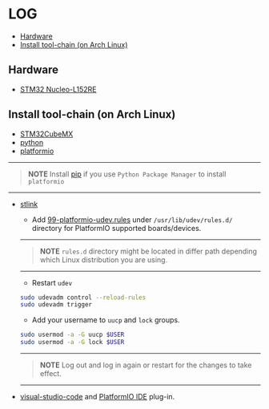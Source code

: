 # LOG

<!-- vim-markdown-toc GFM -->

- [Hardware](#hardware)
- [Install tool-chain (on Arch Linux)](#install-tool-chain-on-arch-linux)

<!-- vim-markdown-toc -->

## Hardware
- [STM32 Nucleo-L152RE](https://www.st.com/en/evaluation-tools/nucleo-l152re.html)
## Install tool-chain (on Arch Linux)
- [STM32CubeMX](https://aur.archlinux.org/packages/stm32cubemx/)
- [python](https://archlinux.org/packages/extra/x86_64/python/)
- [platformio](https://docs.platformio.org/en/latest/core/installation.html)

---
>**NOTE**
Install [pip](https://archlinux.org/packages/extra/any/python-pip/) if you use `Python Package Manager` to install `platformio`

---
- [stlink](https://archlinux.org/packages/community/x86_64/stlink/)
    - Add [99-platformio-udev.rules](https://raw.githubusercontent.com/platformio/platformio-core/master/scripts/99-platformio-udev.rules) under `/usr/lib/udev/rules.d/` directory for PlatformIO supported boards/devices. 
    ---
    >**NOTE**
    `rules.d` directory might be located in differ path depending which Linux distribution you are using.

    ---
    - Restart `udev`
    ```bash
    sudo udevadm control --reload-rules
    sudo udevadm trigger
    ```
    - Add your username to `uucp` and `lock` groups.
    ```bash
    sudo usermod -a -G uucp $USER
    sudo usermod -a -G lock $USER
    ```
    ---
    >**NOTE**
    Log out and log in again or restart for the changes to take effect.

    ---
- [visual-studio-code](https://aur.archlinux.org/packages/visual-studio-code-bin/) and [PlatformIO IDE](https://marketplace.visualstudio.com/items?itemName=platformio.platformio-ide) plug-in.
